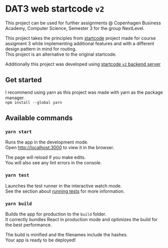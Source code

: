 # DAT3 web startcode `v2`

This project can be used for further assignments @ Copenhagen Business Academy, Computer Science, Semester 3 for the group NextLevel.

This project takes the principles from [startcode](https://github.com/muniaxe/ca3-front-end) project made for course assigment 3 while implementing additional features and with a different design pattern in mind for routing.  
This project is an alternative to the original startcode.

Additionally this project was developed using [startcode `v2` backend server](https://github.com/Dyrhoi/dat3-startcode-v2-server)

## Get started

I recommend using yarn as this project was made with yarn as the package manager.  
`npm install --global yarn`

## Available commands

### `yarn start`

Runs the app in the development mode.\
Open [http://localhost:3000](http://localhost:3000) to view it in the browser.

The page will reload if you make edits.\
You will also see any lint errors in the console.

### `yarn test`

Launches the test runner in the interactive watch mode.\
See the section about [running tests](https://facebook.github.io/create-react-app/docs/running-tests) for more information.

### `yarn build`

Builds the app for production to the `build` folder.\
It correctly bundles React in production mode and optimizes the build for the best performance.

The build is minified and the filenames include the hashes.\
Your app is ready to be deployed!

